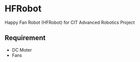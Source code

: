 # HFRobot
Happy Fan Robot (HFRobot) for CIT Advanced Robotics Project

## Requirement
* DC Moter
* Fans
